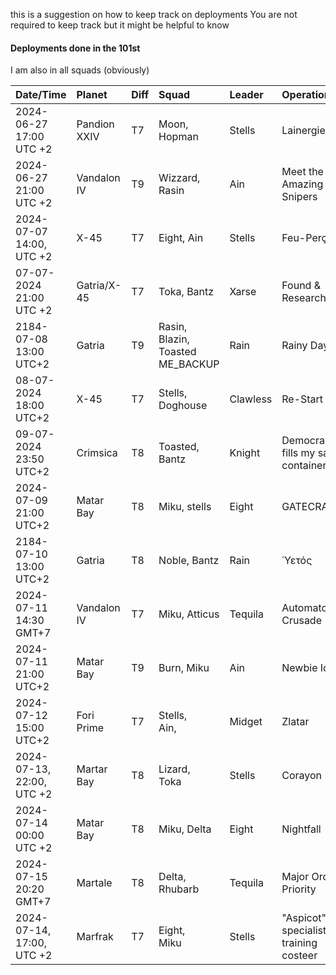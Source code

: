 this is a suggestion on how to keep track on deployments You are not required to keep track but it might be helpful to know

#### Deployments done in the 101st
I am also in all squads (obviously)

| Date/Time                        | Planet         | Diff | Squad                            | Leader   | Operation                             |
| :------------------------------- | :------------- | :--- | :------------------------------- | :------- | :------------------------------------ |
| 2024-06-27<br>17:00 <br>UTC +2   | Pandion XXIV   | T7   | Moon, Hopman                     | Stells   | Lainergie                             |
| 2024-06-27 <br>21:00<br>UTC +2   | Vandalon IV    | T9   | Wizzard, Rasin                   | Ain      | Meet the Amazing Snipers              |
| 2024-07-07 <br>14:00, <br>UTC +2 | X-45           | T7   | Eight, Ain                       | Stells   | Feu-Perçant                           |
| 07-07-2024 <br>21:00<br>UTC +2   | Gatria/X-45    | T7   | Toka, Bantz                      | Xarse    | Found & Research                      |
| 2184-07-08<br>13:00<br>UTC+2     | Gatria         | T9   | Rasin, Blazin, Toasted ME_BACKUP | Rain     | Rainy Day                             |
| 08-07-2024 18:00<br>UTC+2        | X-45           | T7   | Stells, Doghouse                 | Clawless | Re-Start                              |
| 09-07-2024<br>23:50<br>UTC+2     | Crimsica       | T8   | Toasted, Bantz                   | Knight   | Democracy fills my sample container   |
| 2024-07-09 <br>21:00<br>UTC+2    | Matar Bay      | T8   | Miku, stells                     | Eight    | GATECRASHER                           |
| 2184-07-10 13:00 UTC+2           | Gatria         | T8   | Noble, Bantz                     | Rain     | Ὑετός                                 |
| 2024-07-11 14:30 GMT+7           | Vandalon IV    | T7   | Miku, Atticus                    | Tequila  | Automaton Crusade                     |
| 2024-07-11 21:00<br>UTC+2        | Matar Bay      | T9   | Burn, Miku                       | Ain      | Newbie Ideas                          |
| 2024-07-12 15:00 UTC+2           | Fori Prime     | T7   | Stells,<br>Ain,                  | Midget   | Zlatar                                |
| 2024-07-13, 22:00, UTC +2        | Martar Bay<br> | T8   | Lizard,<br>Toka<br>              | Stells   | Corayon                               |
| 2024-07-14 00:00<br>UTC +2       | Matar Bay      | T8   | Miku, Delta                      | Eight    | Nightfall                             |
| 2024-07-15 20:20 GMT+7           | Martale        | T8   | Delta,<br>Rhubarb                | Tequila  | Major Order Priority                  |
| 2024-07-14, 17:00, UTC +2        | Marfrak        | T7   | Eight,<br>Miku                   | Stells   | "Aspicot" specialist training costeer |




